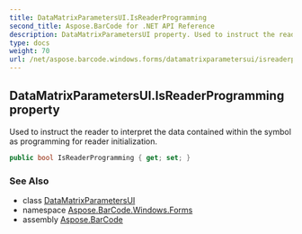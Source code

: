 ```yaml
---
title: DataMatrixParametersUI.IsReaderProgramming
second_title: Aspose.BarCode for .NET API Reference
description: DataMatrixParametersUI property. Used to instruct the reader to interpret the data contained within the symbol as programming for reader initialization
type: docs
weight: 70
url: /net/aspose.barcode.windows.forms/datamatrixparametersui/isreaderprogramming/
---
```

## DataMatrixParametersUI.IsReaderProgramming property

Used to instruct the reader to interpret the data contained within the symbol as programming for reader initialization.

```csharp
public bool IsReaderProgramming { get; set; }
```

### See Also

* class [DataMatrixParametersUI](../)
* namespace [Aspose.BarCode.Windows.Forms](../../../aspose.barcode.windows.forms/)
* assembly [Aspose.BarCode](../../../)


